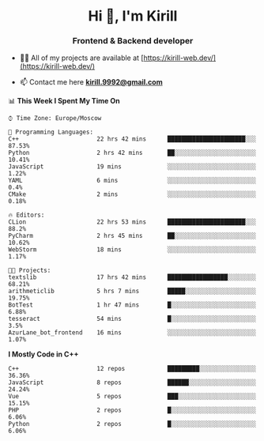 <h1 align="center">Hi 👋, I'm Kirill</h1>
<h3 align="center">Frontend & Backend developer</h3>

- 👨‍💻 All of my projects are available at [https://kirill-web.dev/](https://kirill-web.dev/)

- 📫 Contact me here **kirill.9992@gmail.com**











<!--START_SECTION:waka-->
📊 **This Week I Spent My Time On** 

```text
⌚︎ Time Zone: Europe/Moscow

💬 Programming Languages: 
C++                      22 hrs 42 mins      ██████████████████████░░░   87.53% 
Python                   2 hrs 42 mins       ██░░░░░░░░░░░░░░░░░░░░░░░   10.41% 
JavaScript               19 mins             ░░░░░░░░░░░░░░░░░░░░░░░░░   1.22% 
YAML                     6 mins              ░░░░░░░░░░░░░░░░░░░░░░░░░   0.4% 
CMake                    2 mins              ░░░░░░░░░░░░░░░░░░░░░░░░░   0.18%

🔥 Editors: 
CLion                    22 hrs 53 mins      ██████████████████████░░░   88.2% 
PyCharm                  2 hrs 45 mins       ██░░░░░░░░░░░░░░░░░░░░░░░   10.62% 
WebStorm                 18 mins             ░░░░░░░░░░░░░░░░░░░░░░░░░   1.17%

🐱‍💻 Projects: 
textslib                 17 hrs 42 mins      █████████████████░░░░░░░░   68.21% 
arithmeticlib            5 hrs 7 mins        █████░░░░░░░░░░░░░░░░░░░░   19.75% 
BotTest                  1 hr 47 mins        █░░░░░░░░░░░░░░░░░░░░░░░░   6.88% 
tesseract                54 mins             █░░░░░░░░░░░░░░░░░░░░░░░░   3.5% 
AzurLane_bot_frontend    16 mins             ░░░░░░░░░░░░░░░░░░░░░░░░░   1.07%

```

**I Mostly Code in C++** 

```text
C++                      12 repos            █████████░░░░░░░░░░░░░░░░   36.36% 
JavaScript               8 repos             ██████░░░░░░░░░░░░░░░░░░░   24.24% 
Vue                      5 repos             ███░░░░░░░░░░░░░░░░░░░░░░   15.15% 
PHP                      2 repos             █░░░░░░░░░░░░░░░░░░░░░░░░   6.06% 
Python                   2 repos             █░░░░░░░░░░░░░░░░░░░░░░░░   6.06%

```



<!--END_SECTION:waka-->
